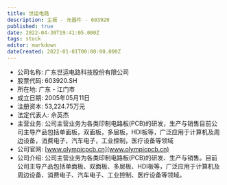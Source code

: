 ```yaml
---
title: 世运电路
description: 主板 - 元器件 - 603920
published: true
date: 2022-04-30T19:41:05.000Z
tags: stock
editor: markdown
dateCreated: 2022-01-01T00:00:00.000Z
---
```


- 公司名称: 广东世运电路科技股份有限公司
- 股票代码: 603920.SH
- 所在地: 广东 - 江门市
- 成立日期: 2005年05月11日
- 注册资本: 53,224.75万元
- 法定代表人: 佘英杰
- 主营业务: 公司主营业务为各类印制电路板(PCB)的研发，生产与销售目前公司主导产品包括单面板，双面板，多层板，HDI板等，广泛应用于计算机及周边设备，消费电子，汽车电子，工业控制，医疗设备等领域
- 公司官网: [www.olympicpcb.cn](www.olympicpcb.cn)
- 公司介绍: 公司主营业务为各类印制电路板(PCB)的研发、生产与销售。目前公司主导产品包括单面板、双面板、多层板、HDI板等，广泛应用于计算机及周边设备、消费电子、汽车电子、工业控制、医疗设备等领域。


